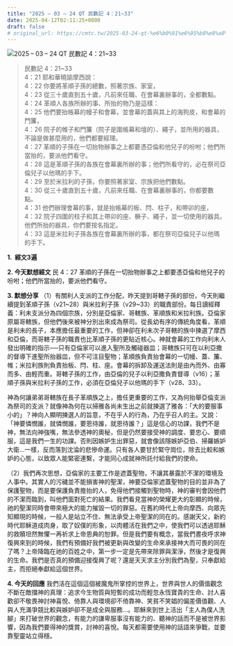 ```yaml
---
title: "2025 – 03 – 24 QT 民數記 4：21~33"
date: 2025-04-12T02:11:25+0800
draft: false
# original_url: https://cmtc.tw/2025-03-24-qt-%e6%b0%91%e6%95%b8%e8%a8%98-4%ef%bc%9a2133
---
```


![2025 – 03 – 24 QT 民數記 4：21\~33](/images/qt.jpg  "2025 – 03 – 24 QT 民數記 4：21\~33")

> 民數記 4：21\~33  
> 4：21 耶和華曉諭摩西說：  
> 4：22 你要將革順子孫的總數，照著宗族、家室，  
> 4：23 從三十歲直到五十歲，凡前來任職、在會幕裏辦事的，全都數點。  
> 4：24 革順人各族所辦的事、所抬的物乃是這樣：  
> 4：25 他們要抬帳幕的幔子和會幕，並會幕的蓋與其上的海狗皮，和會幕的門簾，  
> 4：26 院子的帷子和門簾（院子是圍帳幕和壇的）、繩子，並所用的器具，不論是做甚麼用的，他們都要經理。  
> 4：27 革順的子孫在一切抬物辦事之上都要憑亞倫和他兒子的吩咐；他們所當抬的，要派他們看守。  
> 4：28 這是革順子孫的各族在會幕裏所辦的事；他們所看守的，必在祭司亞倫兒子以他瑪的手下。  
> 4：29 至於米拉利的子孫，你要照著家室、宗族把他們數點。  
> 4：30 從三十歲直到五十歲，凡前來任職、在會幕裏辦事的，你都要數點。  
> 4：31 他們辦理會幕的事，就是抬帳幕的板、閂、柱子，和帶卯的座，  
> 4：32 院子四圍的柱子和其上帶卯的座、橛子、繩子，並一切使用的器具。他們所抬的器具，你們要按名指定。  
> 4：33 這是米拉利子孫各族在會幕裏所辦的事，都在祭司亞倫兒子以他瑪的手下。

**1.  經文3遍**

**2. 今天默想經文**
民 4：27 革順的子孫在一切抬物辦事之上都要憑亞倫和他兒子的吩咐；他們所當抬的，要派他們看守。

**3. 默想分享**
（1）有關利人支派的工作分配，昨天提到哥轄子孫的部份，今天則繼續提到革順子孫（v21\~28）與米拉利子孫（v29\~33）的職責部份。每日讀經釋義：利未支派分為四個宗族，分別是亞倫家、哥轄族、革順族和米拉利族。亞倫家原屬哥轄族，但他們後來被神分別出來成為祭司。從長幼有序的傳統角度看，革順是利未的長子，本應擔任最重要的工作，但神卻在利未次子哥轄的族中揀選了摩西和亞倫，而哥轄子孫的職責也比革順子孫的更貼近核心。神就會幕的工作向利未人發出明確的指示──只有亞倫家可以進入聖所及觸碰器皿；哥轄族只可在以利亞撒的督導下進聖所抬器皿，但不可注目聖物；革順族負責抬會幕的一切幔、蓋、簾、帷；米拉利族則負責抬板、閂、柱、座。會幕的拆卸及運送法則是由內而外、由寡而多、由輕而重。哥轄子孫的工作，由亞倫的兒子以利亞撒負責督導（v16）；革順子孫與米拉利子孫的工作，必須在亞倫兒子以他瑪的手下（v28、33）。

神為何讓弟弟哥轄族在長子革順族之上，擔任更重要的工作，又為何抬舉亞倫支派為祭司的支派？就像神為何在以掃雅各尚未生出之前就揀選了雅各：「大的要服事小的」？神向人顯明揀選人的旨意，不在乎人的行為，乃在乎召人的主。又說：「神要憐憫誰，就憐憫誰，要恩待誰，就恩待誰？」這是信心的功課，我們不是神，無法向神強嘴，無法參透神的奧秘，但是仍然要接受神的調度、要忠心、要順服，這是我們一生的功課。否則因嫉妒生出罪惡，就會像該隱嫉妒亞伯、掃羅嫉妒大衛…一樣，反而落到沈淪的悲慘命運。只有各人要甘於緊守崗位，除去比較和嫉妒的心態，以致眾人能緊密連繫，才能同心成就神所託付給我們的使命。

（2）我們再次思想，亞倫家的主要工作是遮蓋聖物，不讓其暴露於不潔的環境及人事中。其實人的污穢並不能損害神的聖潔，神要亞倫家遮蓋聖物的目的並非為了保護聖物，而是要保護負責擔抬的人，免得他們接觸到聖物時，神的審判會因他們的不潔而臨到，叫他們面對死亡的結果。我們看見當神的榮耀更大的彰顯的時候，祂的聖潔同時會帶來極大的能力摧毀一切的罪惡。在舊約時代上帝向摩西、向眾先知顯現的時候，一般人是站立不住、無法承受上帝聖潔的同在的。感謝天父，新約時代耶穌道成肉身，取了奴僕的形象，以肉體活在我們之中，使我們可以透過耶穌的救贖坦然無懼一再祈求上帝恩典的恕罪。但是我們要有概念，當我們晝夜呼求神復興來到的時候，我們有預備好我們被更新與改變的生命來承接神大而可畏的同在了嗎？上帝降臨在祂的百姓之中，第一步一定是先帶來除罪與潔淨，然後才是復興的生命。我們是否真的預備迎接復興了呢？還是天天求主分別我們為聖，只奉獻給主，而拒絕奉獻給這個世界。

**4. 今天的回應**
我們活在這個這個被魔鬼所掌控的世界上，世界與世人的價值觀念不斷在敵擋神的真理：追求今生物質與短暫的成功而輕忽永恆寶貴的生命、討人喜歡卻不敬畏神討神喜悅、倚靠人與環境卻不倚靠神、笑貧不笑娼的偏差價值觀、人與人充滿爭競比較與嫉妒卻不是成全與服務…。耶穌來到世上活出「主人為僕人洗腳」來打破世界的觀念，有能力的謙卑服事沒有能力的、聽神的話而不是被世界影響，因為我們要得神的獎賞，討神的喜悅。每天都需要使用神的話語來爭戰，並要靠聖靈站立得穩。
